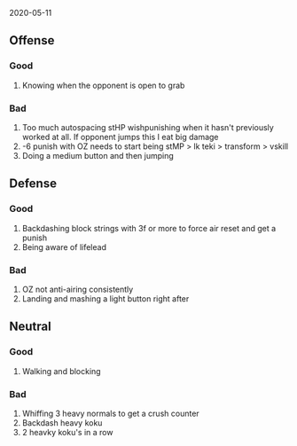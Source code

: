 2020-05-11

## Offense

### Good

1. Knowing when the opponent is open to grab

### Bad

1. Too much autospacing stHP wishpunishing when it hasn't previously worked at all. If opponent jumps this I eat big damage
1. -6 punish with OZ needs to start being stMP > lk teki > transform > vskill
1. Doing a medium button and then jumping

## Defense

### Good

1. Backdashing block strings with 3f or more to force air reset and get a punish
1. Being aware of lifelead

### Bad

1. OZ not anti-airing consistently
1. Landing and mashing a light button right after

## Neutral

### Good

1. Walking and blocking

### Bad

1. Whiffing 3 heavy normals to get a crush counter
1. Backdash heavy koku
1. 2 heavky koku's in a row
